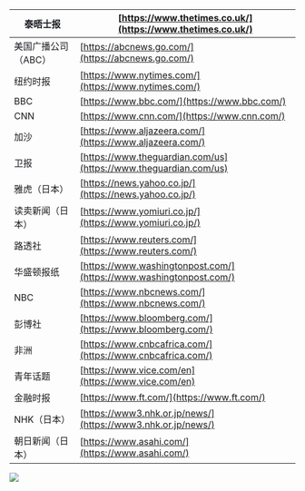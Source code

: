 | <font style="color:rgb(25, 27, 31);">泰晤士报</font>        | [https://www.thetimes.co.uk/](https://www.thetimes.co.uk/)         |
| ------------------------------------------------------- | ------------------------------------------------------------------ |
| <font style="color:rgb(25, 27, 31);">美国广播公司（ABC）</font> | [https://abcnews.go.com/](https://abcnews.go.com/)                 |
| 纽约时报                                                    | [https://www.nytimes.com/](https://www.nytimes.com/)               |
| BBC                                                     | [https://www.bbc.com/](https://www.bbc.com/)                       |
| CNN                                                     | [https://www.cnn.com/](https://www.cnn.com/)                       |
| 加沙                                                      | [https://www.aljazeera.com/](https://www.aljazeera.com/)           |
| <font style="color:rgb(25, 27, 31);">卫报</font>          | [https://www.theguardian.com/us](https://www.theguardian.com/us)   |
| 雅虎（日本）                                                  | [https://news.yahoo.co.jp/](https://news.yahoo.co.jp/)             |
| 读卖新闻（日本）                                                | [https://www.yomiuri.co.jp/](https://www.yomiuri.co.jp/)           |
| 路透社                                                     | [https://www.reuters.com/](https://www.reuters.com/)               |
| 华盛顿报纸                                                   | [https://www.washingtonpost.com/](https://www.washingtonpost.com/) |
| NBC                                                     | [https://www.nbcnews.com/](https://www.nbcnews.com/)               |
| 彭博社                                                     | [https://www.bloomberg.com/](https://www.bloomberg.com/)           |
| 非洲                                                      | [https://www.cnbcafrica.com/](https://www.cnbcafrica.com/)         |
| 青年话题                                                    | [https://www.vice.com/en](https://www.vice.com/en)                 |
| 金融时报                                                    | [https://www.ft.com/](https://www.ft.com/)                         |
| NHK（日本）                                                 | [https://www3.nhk.or.jp/news/](https://www3.nhk.or.jp/news/)       |
| 朝日新闻（日本）                                                | [https://www.asahi.com/](https://www.asahi.com/)                   |

![](https://cdn.nlark.com/yuque/0/2024/png/12654185/1714054043589-7700f566-ae52-44f6-a1c6-9d87c463aa3d.png)

